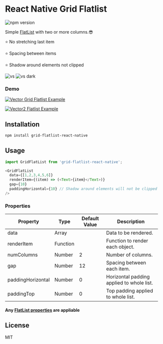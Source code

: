 # React Native Grid Flatlist

![npm version](https://img.shields.io/npm/v/grid-flatlist-react-native.svg?colorB=brightgreen&style=flat-square)

Simple [FlatList](https://reactnative.dev/docs/flatlist#itemseparatorcomponent) with two or more columns.😎

⭐ No stretching last item

⭐ Spacing between items

⭐ Shadow around elements not clipped

![vs](https://user-images.githubusercontent.com/93822098/154815970-735fad6c-6204-46ef-aae3-7f82ac585c80.png#gh-light-mode-only)
![vs dark](https://user-images.githubusercontent.com/93822098/154816485-0bee3d2d-4490-426b-b48b-287ec280acfd.png#gh-dark-mode-only)

### Demo
[![Vector](https://user-images.githubusercontent.com/93822098/154816145-9a68b06b-292a-4b51-a854-7a60d74abaf3.png#gh-dark-mode-only) Grid Flatlist Example](https://snack.expo.dev/@daniil8k/grid-flatlist-example)

[![Vector2](https://user-images.githubusercontent.com/93822098/154816175-b5d6808a-d2b7-46b7-a5f8-53f7f3bd286e.png) Flatlist Example](https://snack.expo.dev/@daniil8k/usual-react-native-flatlist)

## Installation

```sh
npm install grid-flatlist-react-native
```

## Usage

```javascript
import GridFlatList from 'grid-flatlist-react-native';
```
```javascript
<GridFlatList
  data={[1,2,3,4,5,6]}
  renderItem={(item) => (<Text>{item}</Text>)}
  gap={10}
  paddingHorizontal={10} // Shadow around elements will not be clipped
/>
```

### Properties

| Property | Type | Default Value | Description |
|---|---|---|---|
| data  | Array |  | Data to be rendered. |  |
| renderItem | Function |  | Function to render each object.  |
| numColumns | Number | 2  | Number of columns. |
| gap | Number | 12  | Spacing between each item. |
| paddingHorizontal | Number | 0 | Horizontal padding applied to whole list. |
| paddingTop | Number | 0 | Top padding applied to whole list. |

#### Any [FlatList properties](https://reactnative.dev/docs/flatlist#itemseparatorcomponent) are appliable
## License

MIT
